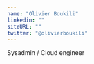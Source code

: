 ```yaml
---
name: "Olivier Boukili"
linkedin: ""
siteURL: ""
twitter: "@olivierboukili"
---
```



Sysadmin / Cloud engineer